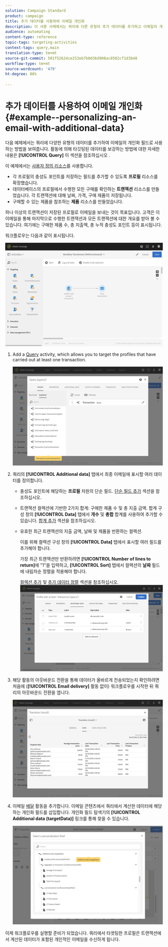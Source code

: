 ```yaml
---
solution: Campaign Standard
product: campaign
title: 추가 데이터를 사용하여 이메일 개인화
description: 이 사용 사례에서는 쿼리에 다른 유형의 추가 데이터를 추가하고 이메일의 개인화 필드로 사용하는 방법을 설명합니다.
audience: automating
content-type: reference
topic-tags: targeting-activities
context-tags: query,main
translation-type: tm+mt
source-git-commit: 501f52624ce253eb7b0d36d908ac8502cf1d3b48
workflow-type: tm+mt
source-wordcount: '479'
ht-degree: 86%

---
```



# 추가 데이터를 사용하여 이메일 개인화 {#example--personalizing-an-email-with-additional-data}

다음 예제에서는 쿼리에 다양한 유형의 데이터를 추가하여 이메일의 개인화 필드로 사용하는 방법을 보여줍니다. 활동에 의해 타깃팅된 데이터를 보강하는 방법에 대한 자세한 내용은 **[!UICONTROL Query]** 이 섹션을 참조하십시오 [](../../automating/using/query.md#enriching-data).

이 예제에서는 [사용자 정의 리소스](../../developing/using/data-model-concepts.md)를 사용합니다.

* 각 프로필의 충성도 포인트를 저장하는 필드를 추가할 수 있도록 **프로필** 리소스를 확장했습니다.
* 데이터베이스의 프로필에서 수행한 모든 구매를 확인하는 **트랜잭션** 리소스를 만들었습니다. 각 트랜잭션에 대해 날짜, 가격, 구매 제품이 저장됩니다.
* 구매할 수 있는 제품을 참조하는 **제품** 리소스를 만들었습니다.

하나 이상의 트랜잭션이 저장된 프로필로 이메일을 보내는 것이 목표입니다. 고객은 이 이메일을 통해 마지막으로 수행한 트랜잭션과 모든 트랜잭션에 대한 개요를 받아 볼 수 있습니다. 여기에는 구매한 제품 수, 총 지출액, 총 누적 충성도 포인트 등이 표시됩니다.

워크플로우는 다음과 같이 표시됩니다.

![](assets/enrichment_example1.png)

1. Add a [Query](../../automating/using/query.md) activity, which allows you to target the profiles that have carried out at least one transaction.

   ![](assets/enrichment_example2.png)

1. 쿼리의 **[!UICONTROL Additional data]** 탭에서 최종 이메일에 표시할 여러 데이터를 정의합니다.

   * 충성도 포인트에 해당하는 **프로필** 차원의 단순 필드. [단순 필드 추가](../../automating/using/query.md#adding-a-simple-field) 섹션을 참조하십시오.
   * 트랜잭션 컬렉션에 기반한 2가지 합계: 구매한 제품 수 및 총 지출 금액. 합계 구성 창의 **[!UICONTROL Data]** 탭에서 **개수** 및 **총합** 합계를 사용하여 추가할 수 있습니다. [합계 추가](../../automating/using/query.md#adding-an-aggregate) 섹션을 참조하십시오.
   * 유효한 최근 트랜잭션의 지출 금액, 날짜 및 제품을 반환하는 컬렉션.

      이를 위해 컬렉션 구성 창의 **[!UICONTROL Data]** 탭에서 표시할 여러 필드를 추가해야 합니다.

      가장 최근 트랜잭션만 반환하려면 **[!UICONTROL Number of lines to return]**&#x200B;에 &quot;1&quot;을 입력하고, **[!UICONTROL Sort]** 탭에서 컬렉션의 **날짜** 필드에 내림차순 정렬을 적용해야 합니다.

      [컬렉션 추가](../../automating/using/query.md#adding-a-collection) 및 [추가 데이터 정렬](../../automating/using/query.md#sorting-additional-data) 섹션을 참조하십시오.
   ![](assets/enrichment_example4.png)

1. 해당 활동의 아웃바운드 전환을 통해 데이터가 올바르게 전송되었는지 확인하려면 처음에 (**[!UICONTROL Email delivery]** 활동 없이) 워크플로우를 시작한 뒤 쿼리의 아웃바운드 전환을 엽니다.

   ![](assets/enrichment_example5.png)

1. 이메일 [배달](../../automating/using/email-delivery.md) 활동을 추가합니다. 이메일 콘텐츠에서 쿼리에서 계산한 데이터에 해당하는 개인화 필드를 삽입합니다. 개인화 필드 탐색기의 **[!UICONTROL Additional data (targetData)]** 링크를 통해 찾을 수 있습니다.

   ![](assets/enrichment_example3.png)

이제 워크플로우를 실행할 준비가 되었습니다. 쿼리에서 타겟팅한 프로필은 트랜잭션에서 계산된 데이터가 포함된 개인적인 이메일을 수신하게 됩니다.
